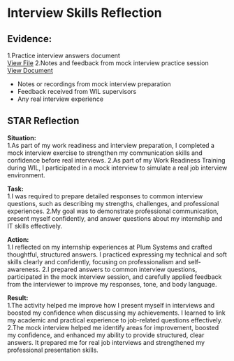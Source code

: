 # Interview Skills Reflection

## Evidence:
1.Practice interview answers document  
[View File](../evidence/interview_skills/interview_practice_answers.txt)
2.Notes and feedback from mock interview practice session  
[View Document](../evidence/mock_interview/mock_interview_notes.txt)

- Notes or recordings from mock interview preparation
- Feedback received from WIL supervisors
- Any real interview experience

## STAR Reflection

**Situation:**  
1.As part of my work readiness and interview preparation, I completed a mock interview exercise to strengthen my communication skills and confidence before real interviews.
2.As part of my Work Readiness Training during WIL, I participated in a mock interview to simulate a real job interview environment.


**Task:**  
1.I was required to prepare detailed responses to common interview questions, such as describing my strengths, challenges, and professional experiences.
2.My goal was to demonstrate professional communication, present myself confidently, and answer questions about my internship and IT skills effectively.

**Action:**  
1.I reflected on my internship experiences at Plum Systems and crafted thoughtful, structured answers. I practiced expressing my technical and soft skills clearly and confidently, focusing on professionalism and self-awareness.
2.I prepared answers to common interview questions, participated in the mock interview session, and carefully applied feedback from the interviewer to improve my responses, tone, and body language.

**Result:**  
1.The activity helped me improve how I present myself in interviews and boosted my confidence when discussing my achievements. I learned to link my academic and practical experience to job-related questions effectively.
2.The mock interview helped me identify areas for improvement, boosted my confidence, and enhanced my ability to provide structured, clear answers. It prepared me for real job interviews and strengthened my professional presentation skills.

